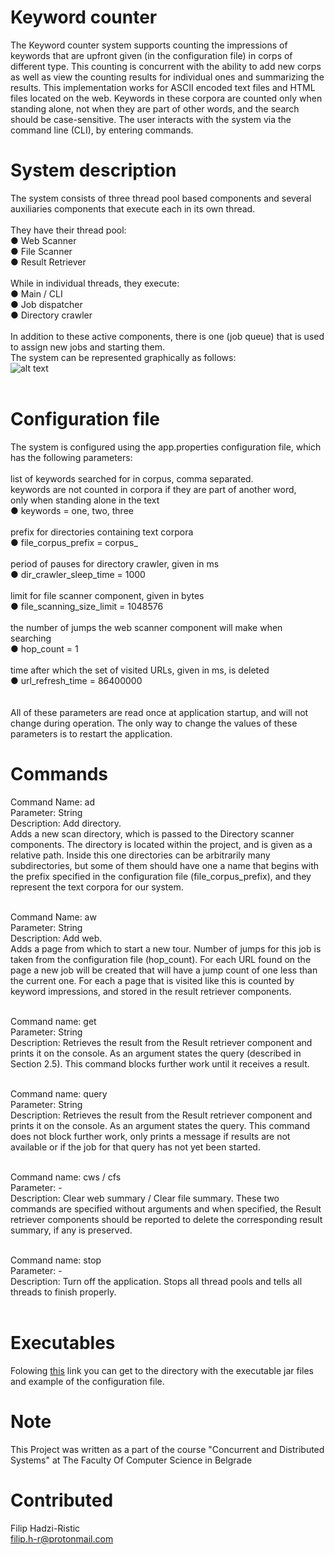 # Keyword counter
The Keyword counter system supports counting the impressions of keywords that are upfront
given (in the configuration file) in corps of different type. This counting is concurrent with
the ability to add new corps as well as view the counting results for individual ones and summarizing the results. 
This implementation works for ASCII encoded text files and HTML files located on the web.
Keywords in these corpora are counted only when standing alone, not when they are part of other words,
and the search should be case-sensitive.
The user interacts with the system via the command line (CLI), by entering commands.

# System description
The system consists of three thread pool based components and several auxiliaries
components that execute each in its own thread.<br> <br>
They have their thread pool:<br>
● Web Scanner<br>
● File Scanner<br>
● Result Retriever<br><br>
While in individual threads, they execute:<br>
● Main / CLI<br>
● Job dispatcher<br>
● Directory crawler<br><br>
In addition to these active components, there is one (job queue) that is used to assign new
jobs and starting them. <br>The system can be represented graphically as follows:<br>
![alt text](https://raw.githubusercontent.com/ArtisticCodr/KiDS_Keyword_counter/master/img/graph.png)<br><br>

# Configuration file
The system is configured using the app.properties configuration file, which has the following
parameters:<br><br>
 list of keywords searched for in corpus, comma separated.<br>
 keywords are not counted in corpora if they are part of another word,<br>
 only when standing alone in the text<br>
● keywords = one, two, three<br><br>
 prefix for directories containing text corpora<br>
● file_corpus_prefix = corpus_<br><br>
 period of pauses for directory crawler, given in ms<br>
● dir_crawler_sleep_time = 1000<br><br>
 limit for file scanner component, given in bytes<br>
● file_scanning_size_limit = 1048576<br><br>
 the number of jumps the web scanner component will make when searching<br>
● hop_count = 1<br><br>
time after which the set of visited URLs, given in ms, is deleted<br>
● url_refresh_time = 86400000<br><br><br>
All of these parameters are read once at application startup, and will not change during operation. The only way to change the values of these parameters is to restart the application.

# Commands
Command Name: ad<br>
Parameter: String<br>
Description: Add directory. <br>Adds a new scan directory, which is passed to the Directory scanner
components. The directory is located within the project, and is given as a relative path. Inside this one
directories can be arbitrarily many subdirectories, but some of them should have one
a name that begins with the prefix specified in the configuration file (file_corpus_prefix), and
they represent the text corpora for our system.<br><br>

Command Name: aw<br>
Parameter: String<br>
Description: Add web. <br>Adds a page from which to start a new tour. Number of jumps for this job is taken from the configuration file (hop_count). For each URL found on the page
a new job will be created that will have a jump count of one less than the current one. For each
a page that is visited like this is counted by keyword impressions, and stored in the result retriever
components.<br><br>

Command name: get<br>
Parameter: String<br>
Description: Retrieves the result from the Result retriever component and prints it on the console. As an argument
states the query (described in Section 2.5). This command blocks further work until it receives a result.<br><br>

Command name: query<br>
Parameter: String<br>
Description: Retrieves the result from the Result retriever component and prints it on the console. As an argument
states the query. This command does not block further work, only prints a message
if results are not available or if the job for that query has not yet been started.<br><br>

Command name: cws / cfs<br>
Parameter: -<br>
Description: Clear web summary / Clear file summary. These two commands are specified without arguments and
when specified, the Result retriever components should be reported to delete the corresponding result summary, if any is preserved.<br><br>

Command name: stop<br>
Parameter: -<br>
Description: Turn off the application. Stops all thread pools and tells all threads to finish properly.<br><br>

# Executables
Folowing [this](https://github.com/ArtisticCodr/KiDS_Keyword_counter/tree/master/Runnable) link you can get to the directory with the executable jar files and example of the configuration file.

# Note
This Project was written as a part of the course "Concurrent and Distributed Systems" at The Faculty Of Computer Science in Belgrade

# Contributed
Filip Hadzi-Ristic<br>
filip.h-r@protonmail.com<br>
